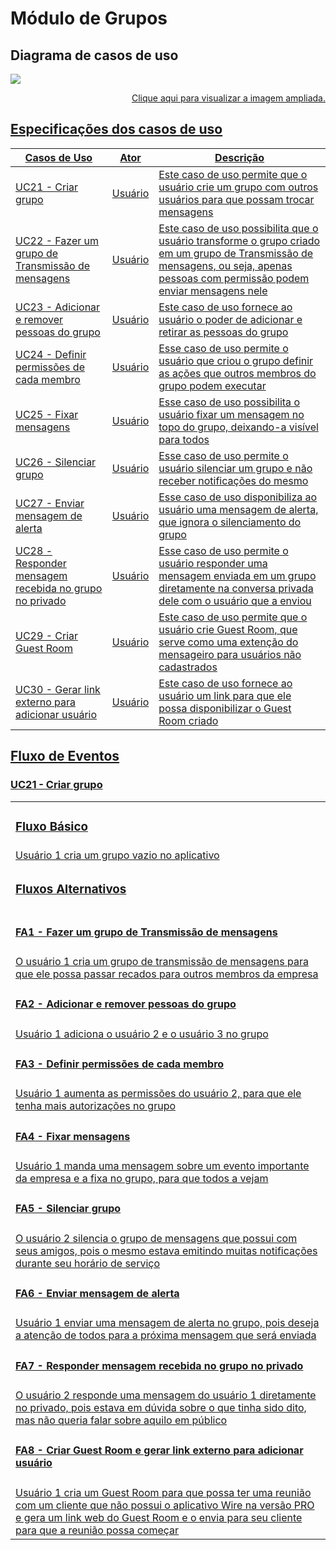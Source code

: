 # Módulo de Grupos
## Diagrama de casos de uso

<img src="docs/assets/img/modeling/uc_diagrams/UserCasesDiagram_Wire_Grupos.png">

<p align="right">
<a href="https://user-images.githubusercontent.com/42645264/68998137-0ecdca00-088d-11ea-8e77-f75c3f73a947.png"> Clique aqui para visualizar a imagem ampliada.
</p>


## Especificações dos casos de uso

|Casos de Uso|Ator|Descrição|
|---|---|------|
|UC21 - Criar grupo| Usuário| Este caso de uso permite que o usuário crie um grupo com outros usuários para que possam trocar mensagens|
|UC22 - Fazer um grupo de Transmissão de mensagens| Usuário| Este caso de uso possibilita que o usuário transforme o grupo criado em um grupo de Transmissão de mensagens, ou seja, apenas pessoas com permissão podem enviar mensagens nele|
|UC23 - Adicionar e remover pessoas do grupo| Usuário | Este caso de uso fornece ao usuário o poder de adicionar e retirar as pessoas do grupo|
|UC24 - Definir permissões de cada membro| Usuário | Esse caso de uso permite o usuário que criou o grupo definir as ações que outros membros do grupo podem executar|
|UC25 - Fixar mensagens| Usuário | Esse caso de uso possibilita o usuário fixar um mensagem no topo do grupo, deixando-a visível para todos|
|UC26 - Silenciar grupo| Usuário | Esse caso de uso permite o usuário silenciar um grupo e não receber notificações do mesmo|
|UC27 - Enviar mensagem de alerta| Usuário | Esse caso de uso disponibiliza ao usuário uma mensagem de alerta, que ignora o silenciamento do grupo|
|UC28 - Responder mensagem recebida no grupo no privado| Usuário | Esse caso de uso permite o usuário responder uma mensagem enviada em um grupo diretamente na conversa privada dele com o usuário que a enviou|
|UC29 - Criar Guest Room| Usuário| Este caso de uso permite que o usuário crie Guest Room, que serve como uma extenção do mensageiro para usuários não cadastrados|
|UC30 - Gerar link externo para adicionar usuário| Usuário| Este caso de uso fornece ao usuário um link para que ele possa disponibilizar o Guest Room criado|

## Fluxo de Eventos

### **UC21 - Criar grupo**
| |
| - |
| <h3> Fluxo Básico </h3> |
| Usuário 1 cria um grupo vazio no aplicativo |
| <h3> Fluxos Alternativos </h3> |
| <h4><b> FA1 - Fazer um grupo de Transmissão de mensagens </b></h4> |
| O usuário 1 cria um grupo de transmissão de mensagens para que ele possa passar recados para outros membros da empresa |
| <h4><b> FA2 - Adicionar e remover pessoas do grupo </b></h4> |
| Usuário 1 adiciona o usuário 2 e o usuário 3 no grupo |
| <h4><b> FA3 - Definir permissões de cada membro </b></h4> |
| Usuário 1 aumenta as permissões do usuário 2, para que ele tenha mais autorizações no grupo |
| <h4><b> FA4 - Fixar mensagens </b></h4> |
| Usuário 1 manda uma mensagem sobre um evento importante da empresa e a fixa no grupo, para que todos a vejam |
| <h4><b> FA5 - Silenciar grupo </b></h4> |
| O usuário 2 silencia o grupo de mensagens que possui com seus amigos, pois o mesmo estava emitindo muitas notificações durante seu horário de serviço |
| <h4><b> FA6 - Enviar mensagem de alerta </b></h4> |
| Usuário 1 enviar uma mensagem de alerta no grupo, pois deseja a atenção de todos para a próxima mensagem que será enviada |
| <h4><b> FA7 - Responder mensagem recebida no grupo no privado </b></h4> |
| O usuário 2 responde uma mensagem do usuário 1 diretamente no privado, pois estava em dúvida sobre o que tinha sido dito, mas não queria falar sobre aquilo em público |
| <h4><b> FA8 - Criar Guest Room e gerar link externo para adicionar usuário </b></h4> |
| Usuário 1 cria um Guest Room para que possa ter uma reunião com um cliente que não possui o aplicativo Wire na versão PRO e gera um link web do Guest Room e o envia para seu cliente para que a reunião possa começar |